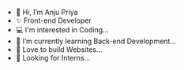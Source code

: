 - 👋 Hi, I’m Anju Priya
- ✨ Front-end Developer
- 💻 I'm interested in Coding...
- 🌱 I’m currently learning Back-end Development...
- 💞️ Love to build Websites...
- 👀 Looking for Interns...

